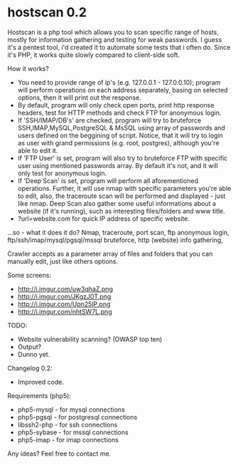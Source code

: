 hostscan 0.2
============

Hostscan is a php tool which allows you to scan specific range of hosts, mostly for information gathering
and testing for weak passwords. I guess it's a pentest tool, i'd created it to automate some tests that i
often do. Since it's PHP, it works quite slowly compared to client-side soft.

How it works?
 - You need to provide range of ip's (e.g. 127.0.0.1 - 127.0.0.10); program will perform operations on
 each address separately, basing on selected options, then it will print out the response.
 - By default, program will only check open ports, print http response headers, test for HTTP methods and
 check FTP for anonymous login.
 - If 'SSH/IMAP/DB's' are checked, program will try to bruteforce SSH,IMAP,MySQL,PostgreSQL & MsSQL using array of
 passwords and users defined on the beggining of script. Notice, that it will try to login as user with grand permissions
 (e.g. root, postgres), although you're able to edit it.
 - If 'FTP User' is set, program will also try to bruteforce FTP with specific user using mentioned passwords array.
 By default it's not, and it will only test for anonymous login.
 - If 'Deep Scan' is set, program will perform all aforementioned operations. Further, it will use nmap  with specific 
 parameters you're able to edit, also, the traceroute scan will be performed and displayed - just like nmap. Deep Scan
 also gather some useful informations about a website (if it's running), such as interesting files/folders and www title.
 - ?url=website.com for quick IP address of specific website.

 ...so - what it does it do? Nmap, traceroute, port scan, ftp anonymous login, ftp/ssh/imap/mysql/pgsql/mssql bruteforce, http (website) info gathering, 
 
 Crawler accepts as a parameter array of files and folders that you can manually edit, just like others options.
 
Some screens:
 - http://i.imgur.com/uw3qhaZ.png
 - http://i.imgur.com/JKgzJ0T.png
 - http://i.imgur.com/Upn25IP.png
 - http://i.imgur.com/nhtSW7L.png

TODO:
 - Website vulnerability scanning? (OWASP top ten)
 - Output?
 - Dunno yet.

Changelog 0.2:
 - Improved code.
 
Requirements (php5):
 - php5-mysql - for mysql connections
 - php5-pgsql - for postgresql connections
 - libssh2-php - for ssh connections
 - php5-sybase - for mssql connections
 - php5-imap - for imap connections


Any ideas? Feel free to contact me. 
